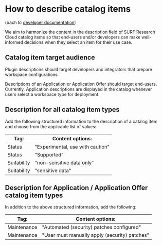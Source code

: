 # How to describe catalog items
(bach to [developer documentation](index.md))   

We aim to harmonize the content in the description field  of SURF Research Cloud catalog items
so that end-users and/or developers can make well-informed decisions when
they select an item for their use case.

## Catalog item target audience 
Plugin descriptions should target developers and integrators that prepare workspace configurations.

Descriptions of an Application or Application Offer should target end-users. 
Currently, Application descriptions are displayed in the catalog whenever users select 
a workspace type for deployment.

## Description for all catalog item types
Add the following structured information to the description of a catalog item
and choose from the applicable list of values:

| Tag:        | Content options: |
| ----------- | ---------------- |
| Status      | "Experimental, use with caution" |
| Status      | "Supported" |
| Suitability | "non-sensitive data only" |
| Suitability | "sensitive data" |


## Description for Application / Application Offer catalog item types
In addition to the above structured information, add the following:

| Tag:        | Content options: |
| ----------- | ---------------- |
| Maintenance | "Automated (security) patches configured" |
| Maintenance | "User must manually apply (security) patches" | 




